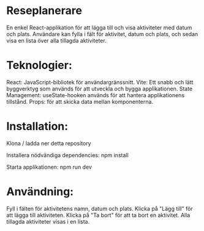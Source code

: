 # Reseplanerare

En enkel React-applikation för att lägga till och visa aktiviteter med datum och plats. Användare kan fylla i fält för aktivitet, datum och plats, och sedan visa en lista över alla tillagda aktiviteter.

# Teknologier:

React: JavaScript-bibliotek för användargränssnitt.
Vite: Ett snabb och lätt byggverktyg som används för att utveckla och bygga applikationen.
State Management: useState-hooken används för att hantera applikationens tillstånd.
Props: för att skicka data mellan komponenterna.

# Installation:

Klona / ladda ner detta repository

Installera nödvändiga dependencies:
npm install

Starta applikationen:
npm run dev

# Användning:

Fyll i fälten för aktivitetens namn, datum och plats.
Klicka på "Lägg till" för att lägga till aktiviteten.
Klicka på "Ta bort" för att ta bort en aktivitet.
Alla tillagda aktiviteter visas i en lista.
